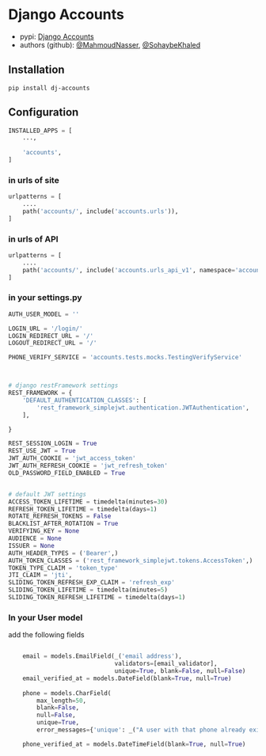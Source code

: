 # Django Accounts

* pypi: [Django Accounts](https://pypi.org/project/django-accounts/)
* authors (github): [@MahmoudNasser](https://github.com/elMeniwy), [@SohaybeKhaled](https://github.com/Sohype-Khaled)

## Installation
```cd
pip install dj-accounts
```

## Configuration

```python
INSTALLED_APPS = [
    ...,
    
    'accounts',
]
```


### in urls of site
```python
urlpatterns = [
    ....
    path('accounts/', include('accounts.urls')),
]
```


### in urls of API
```python
urlpatterns = [
    ....
    path('accounts/', include('accounts.urls_api_v1', namespace='accounts')),
]
```


### in your settings.py
```python
AUTH_USER_MODEL = ''

LOGIN_URL = '/login/'
LOGIN_REDIRECT_URL = '/'
LOGOUT_REDIRECT_URL = '/'

PHONE_VERIFY_SERVICE = 'accounts.tests.mocks.TestingVerifyService'



# django restFramework settings
REST_FRAMEWORK = {
    'DEFAULT_AUTHENTICATION_CLASSES': [
        'rest_framework_simplejwt.authentication.JWTAuthentication',
    ],

}

REST_SESSION_LOGIN = True
REST_USE_JWT = True
JWT_AUTH_COOKIE = 'jwt_access_token'
JWT_AUTH_REFRESH_COOKIE = 'jwt_refresh_token'
OLD_PASSWORD_FIELD_ENABLED = True


# default JWT settings
ACCESS_TOKEN_LIFETIME = timedelta(minutes=30)
REFRESH_TOKEN_LIFETIME = timedelta(days=1)
ROTATE_REFRESH_TOKENS = False
BLACKLIST_AFTER_ROTATION = True
VERIFYING_KEY = None
AUDIENCE = None
ISSUER = None
AUTH_HEADER_TYPES = ('Bearer',)
AUTH_TOKEN_CLASSES = ('rest_framework_simplejwt.tokens.AccessToken',)
TOKEN_TYPE_CLAIM = 'token_type'
JTI_CLAIM = 'jti',
SLIDING_TOKEN_REFRESH_EXP_CLAIM = 'refresh_exp'
SLIDING_TOKEN_LIFETIME = timedelta(minutes=5)
SLIDING_TOKEN_REFRESH_LIFETIME = timedelta(days=1)

```


### In your User model

add the following fields

```python

    email = models.EmailField(_('email address'),
                              validators=[email_validator],
                              unique=True, blank=False, null=False)
    email_verified_at = models.DateField(blank=True, null=True)
    
    phone = models.CharField(
        max_length=50,
        blank=False,
        null=False,
        unique=True,
        error_messages={'unique': _("A user with that phone already exists.")})

    phone_verified_at = models.DateTimeField(blank=True, null=True)

```